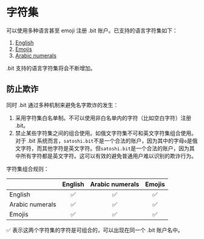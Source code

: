 # 字符集

可以使用多种语言甚至 emoji 注册 .bit 账户。已支持的语言字符集如下：

1. [English](https://github.com/dotbitHQ/cell-data-generator/blob/master/data/char_set_en.txt)
2. [Emojis](https://github.com/dotbitHQ/cell-data-generator/blob/master/data/char_set_emoji.txt)
3. [Arabic numerals](https://github.com/dotbitHQ/cell-data-generator/blob/master/data/char_set_digit.txt)

.bit 支持的语言字符集将会不断增加。

## 防止欺诈

同时 .bit 通过多种机制来避免名字欺诈的发生：
1. 采用字符集白名单制。不可以使用非白名单内的字符（比如空白字符）注册 .bit。
2. 禁止某些字符集之间的组合使用。如俄文字符集不可和英文字符集组合使用。对于 .bit 系统而言，`satоshi.bit`不是一个合法的账户，因为其中的字母`о`是俄文字符，而其他字符是英文字符。但`satoshi.bit`是一个合法的账户，因为其中所有字符都是英文字符。这可以有效的避免普通用户难以识别的欺诈行为。

字符集组合规则：

|  | English | Arabic numerals | Emojis |
| :--- | :---: | :---: | :---: |
| English | ✅ | ✅ | ✅ |
| Arabic numerals | ✅ | ✅ | ✅ |
| Emojis | ✅ | ✅ | ✅ |

✅ 表示这两个字符集的字符是可组合的，可以出现在同一个 .bit 账户名中。

